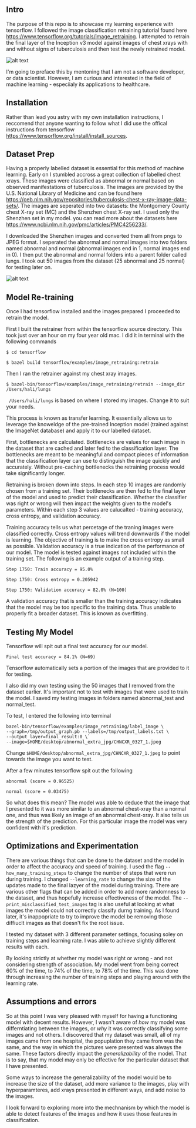 ## Intro
The purpose of this repo is to showcase my learning experience with tensorflow. I followed the image classification retraining tutorial found here https://www.tensorflow.org/tutorials/image_retraining.
I attempted to retrain the final layer of the Inception v3 model against images of chest xrays with and without signs of tuberculosis and then test the newly retrained model.

![alt text](https://github.com/Ha-san-ali/xray-ml-demo/blob/master/tf.png?raw=true "tensorflow")

I'm going to preface this by mentoning that I am not a software developer, or data scientist. However, I am curious and interested in the field of machine learning - especiialy its applications to healthcare. 

## Installation
Rather than lead you astry with my own installation instructions, I reccomend that anyone wanting to follow what I did use the offical instructions from tensorflow https://www.tensorflow.org/install/install_sources.

## Dataset Prep
Having a properly labelled dataset is essential for this method of machine learning. 
Early on I stumbled accross a great collection of labelled chest xrays. These images were classified as abnormal or normal based on observed manifestations of tuberculosis. The images are provided by the U.S. National Library of Medicine and can be found here https://ceb.nlm.nih.gov/repositories/tuberculosis-chest-x-ray-image-data-sets/. The images are seperated into two datasets: the Montgomery County chest X-ray set (MC) and the Shenzhen chest X-ray set. I used only the Shenzhen set in my model. you can read more about the datasets here https://www.ncbi.nlm.nih.gov/pmc/articles/PMC4256233/.

I downloaded the Shenzhen images and converted them all from pngs to JPEG format. I seperated the abnormal and normal images into two folders named abnormal and normal (abnormal images end in 1, normal images end in 0). I then put the abnormal and normal folders into a parent folder called lungs. I took out 50 images from the dataset (25 abnormal and 25 normal) for testing later on. 

![alt text](https://github.com/Ha-san-ali/xray-ml-demo/blob/master/sample_image_1.jpg?raw=true  "Chestxray")

## Model Re-training 
Once I had tensorflow installed and the images prepared I proceeded to retrain the model. 

First I built the retrainer from within the tensorflow source directory. This took just over an hour on my four year old mac. I did it in terminal with the following commands

`$ cd tensorflow`

`$ bazel build tensorflow/examples/image_retraining:retrain`


Then I ran the retrainer against my chest xray images. 

`$ bazel-bin/tensorflow/examples/image_retraining/retrain --image_dir /Users/hali/lungs`

` /Users/hali/lungs` is based on where I stored my images. Change it to suit your needs.

This process is known as transfer learning. It essentially allows us to leverage the knoweldge of the pre-trained Inception model (trained against the ImageNet database) and apply it to our labelled dataset.

First, bottlenecks are calculated. Bottlenecks are values for each image in the dataset that are cached and later fed to the classification layer. The bottlenecks are meant to be meaningful and compact pieces of information that the classification layer can use to distinguish the image quickly and accurately. Without pre-caching bottlenecks the retraining process would take significantly longer. 

Retraining is broken down into steps. In each step 10 images are randomly chosen from a training set. Their bottlenecks are then fed to the final layer of the model and used to predict their classification. Whether the classifier was right or wrong will then impact the weights given to the model's parameters. Within each step 3 values are calucalted - training accuracy, cross entropy, and validation accuracy.

Training accuracy tells us what percetage of the traning images were classified correctly.
Cross entropy values will trend downwards if the model is learning. The objective of training is to make the cross entropy as small as possible.
Validation accuracy is a true indication of the performance of our model. The model is tested against images not included within the training set.
The following is an example output of a training step. 

`Step 1750: Train accuracy = 95.0%`

`Step 1750: Cross entropy = 0.205942`

`Step 1750: Validation accuracy = 82.0% (N=100)`

A validation accuracy that is smaller than the training accuracy indicates that the model may be too specific to the training data. Thus unable to properly fit a broader dataset. This is known as overfitting. 

## Testing My Model

Tensorflow will spit out a final test accuracy for our model. 

`Final test accuracy = 84.1% (N=69)`

Tensorflow automatically sets a portion of the images that are provided to it for testing. 

I also did my own testing using the 50 images that I removed from the dataset earlier. It's important not to test with images that were used to train the model. I saved my testing images in folders named abnormal_test and normal_test.

To test, I entered the following into terminal

```bazel build tensorflow/examples/image_retraining:label_image && \
bazel-bin/tensorflow/examples/image_retraining/label_image \
--graph=/tmp/output_graph.pb --labels=/tmp/output_labels.txt \
--output_layer=final_result:0 \`
--image=$HOME/desktop/abnormal_extra_jpg/CHNCXR_0327_1.jpeg
```

Change `$HOME/desktop/abnormal_extra_jpg/CHNCXR_0327_1.jpeg` to point towards the image you want to test.

After a few minutes tensorflow spit out the following

`abnormal (score = 0.96525)`

`normal (score = 0.03475)`

So what does this mean? The model was able to deduce that the image that I presented to it was more similar to an abnormal chest-xray than a normal one, and thus was likely an image of an abnormal chest-xray. It also tells us the strength of the prediction. For this particular image the model was very confident with it's prediction.

## Optimizations and Experimentation 

There are various things that can be done to the dataset and the model in order to affect the accuracy and speed of training. I used the flag `--how_many_training_steps` to change the number of steps that were run during training. I changed `--learning_rate` to change the size of the updates made to the final lazyer of the model during training. There are various other flags that can be added in order to add more randomness to the dataset, and thus hopefully increase effectiveness of the model. The `--print_misclassified_test_images` tag is also useful at looking at what images the model could not correctly classify durng training. As I found later, it's inappopriate to try to improve the model be removing those diffiuclt images as that doesn't fix the root issue. 

I tested my dataset with 3 different parameter settings, focusing soley on training steps and learning rate. I was able to achieve slightly different results with each.

By looking strictly at whether my model was right or wrong - and not considering strength of association. My model went from being correct 60% of the time, to 74% of the time, to 78% of the time. This was done through increasing the number of training steps and playing around with the learning rate. 

## Assumptions and errors

So at this point I was very pleased with myself for having a functioning model with decent results. However, I wasn't aware of _how_ my model was differntiating between the images, or _why_ it was correctly classifying some images and not others.  I discovered that my dataset was small, all of my images came from one hospital, the popuplation they came from was the same, and the way in which the pictures were presented was always the same. These factors directly impact the _generalizability_ of the model. That is to say, that my model may only be effective for the particular dataset that I have presented. 

Some ways to increase the generalizability of the model would be to increase the size of the dataset, add more variance to the images, play with hyperparamteres, add xrays presented in different ways, and add noise to the images.

I look forward to exploring more into the mechnanism by which the model is able to detect features of the images and how it uses those features in classification.

